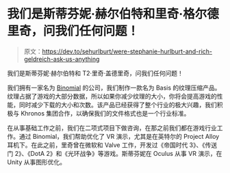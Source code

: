 # 我们是斯蒂芬妮·赫尔伯特和里奇·格尔德里奇，问我们任何问题！

> 原文：<https://dev.to/sehurlburt/were-stephanie-hurlburt-and-rich-geldreich-ask-us-anything>

我们是斯蒂芬妮·赫尔伯特和 T2·里奇·盖德里奇，问我们任何问题！

我们拥有一家名为 [Binomial](http://www.binomial.info/) 的公司，我们制作一款名为 Basis 的纹理压缩产品。纹理占据了游戏的大部分数据，所以如果你减少纹理的大小，你将会提高游戏的性能，同时减少下载的大小和次数。该产品已经获得了整个行业的极大兴趣，我们积极与 Khronos 集团合作，以确保我们的文件格式也是一个行业标准。

在从事基础工作之前，我们在二项式项目下做咨询，在那之前我们都在游戏行业工作。通过 Binomial，我们帮助优化了 VR 演示，尤其是在英特尔的 Project Alloy 耳机下。在此之前，里奇曾在微软和 Valve 工作，开发过《帝国时代 3》、《传送门 2》、《DotA 2》和《光环战争》等游戏。斯蒂芬妮在 Oculus 从事 VR 演示，在 Unity 从事图形优化。